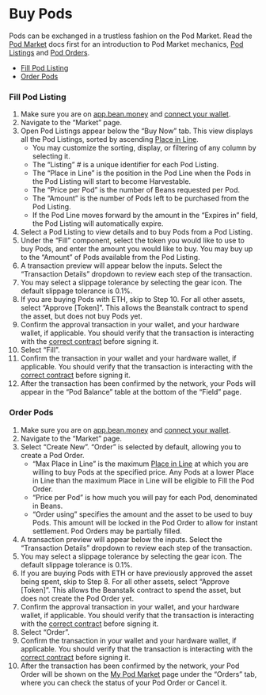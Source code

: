 # Buy Pods

Pods can be exchanged in a trustless fashion on the Pod Market. Read the [Pod Market](../../farm/market.md#the-pod-market) docs first for an introduction to Pod Market mechanics, [Pod Listings](../../protocol-resources/glossary.md#pod-listing) and [Pod Orders](../../protocol-resources/glossary.md#pod-order).

* [Fill Pod Listing](buy-pods.md#\_h7wv7iarhbgk)
* [Order Pods](buy-pods.md#\_714q89jrln2n)

### Fill Pod Listing <a href="#fill-pod-listing" id="fill-pod-listing"></a>

1. Make sure you are on [app.bean.money](https://app.bean.money/) and [connect your wallet](../getting-started/connect-wallet.md).
2. Navigate to the “Market” page.
3. Open Pod Listings appear below the “Buy Now” tab. This view displays all the Pod Listings, sorted by ascending [Place in Line](../../protocol-resources/glossary.md#pod-line).
   * You may customize the sorting, display, or filtering of any column by selecting it.
   * The “Listing” # is a unique identifier for each Pod Listing.
   * The “Place in Line” is the position in the Pod Line when the Pods in the Pod Listing will start to become Harvestable.
   * The “Price per Pod” is the number of Beans requested per Pod.
   * The “Amount” is the number of Pods left to be purchased from the Pod Listing.
   * If the Pod Line moves forward by the amount in the “Expires in” field, the Pod Listing will automatically expire.
4. Select a Pod Listing to view details and to buy Pods from a Pod Listing.
5. Under the “Fill” component, select the token you would like to use to buy Pods, and enter the amount you would like to buy. You may buy up to the “Amount” of Pods available from the Pod Listing.
6. A transaction preview will appear below the inputs. Select the “Transaction Details” dropdown to review each step of the transaction.
7. You may select a slippage tolerance by selecting the gear icon. The default slippage tolerance is 0.1%.
8. If you are buying Pods with ETH, skip to Step 10. For all other assets, select “Approve \[Token]”. This allows the Beanstalk contract to spend the asset, but does not buy Pods yet.
9. Confirm the approval transaction in your wallet, and your hardware wallet, if applicable. You should verify that the transaction is interacting with the [correct contract](../../protocol-resources/contracts.md) before signing it.
10. Select “Fill”.
11. Confirm the transaction in your wallet and your hardware wallet, if applicable. You should verify that the transaction is interacting with the [correct contract](../../protocol-resources/contracts.md) before signing it.
12. After the transaction has been confirmed by the network, your Pods will appear in the “Pod Balance” table at the bottom of the “Field” page.

### Order Pods <a href="#order-pods" id="order-pods"></a>

1. Make sure you are on [app.bean.money](https://app.bean.money/) and [connect your wallet](../getting-started/connect-wallet.md).
2. Navigate to the “Market” page.
3. Select “Create New”. “Order” is selected by default, allowing you to create a Pod Order.
   * “Max Place in Line” is the maximum [Place in Line](../../protocol-resources/glossary.md#pod-line) at which you are willing to buy Pods at the specified price. Any Pods at a lower Place in Line than the maximum Place in Line will be eligible to Fill the Pod Order.
   * “Price per Pod” is how much you will pay for each Pod, denominated in Beans.
   * “Order using” specifies the amount and the asset to be used to buy Pods. This amount will be locked in the Pod Order to allow for instant settlement. Pod Orders may be partially filled.
4. A transaction preview will appear below the inputs. Select the “Transaction Details” dropdown to review each step of the transaction.
5. You may select a slippage tolerance by selecting the gear icon. The default slippage tolerance is 0.1%.
6. If you are buying Pods with ETH or have previously approved the asset being spent, skip to Step 8. For all other assets, select “Approve \[Token]”. This allows the Beanstalk contract to spend the asset, but does not create the Pod Order yet.
7. Confirm the approval transaction in your wallet, and your hardware wallet, if applicable. You should verify that the transaction is interacting with the [correct contract](../../protocol-resources/contracts.md) before signing it.
8. Select “Order”.
9. Confirm the transaction in your wallet and your hardware wallet, if applicable. You should verify that the transaction is interacting with the [correct contract](../../protocol-resources/contracts.md) before signing it.
10. After the transaction has been confirmed by the network, your Pod Order will be shown on the [My Pod Market](https://app.bean.money/#/market/account) page under the “Orders” tab, where you can check the status of your Pod Order or Cancel it.

